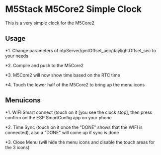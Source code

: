 # M5Stack M5Core2 Simple Clock

This is a very simple clock for the M5Core2

## Usage 

*1. Change parameters of ntpServer/gmtOffset_aec/daylightOffset_sec to your needs  

*2. Compile and push to the M5Core2  

*3. M5Core2 will now show time based on the RTC time  

*4. Touch the lower half of the M5Core2 to bring up the menu icons  

## Menuicons 

*1. WIFI Smart connect (touch on it [you see the clock stop], then press confirm on the ESP SmartConfig app on your phone  

*2. Time Sync (touch on it once the "DONE" shows that the WIFI is connected), also a "DONE" will come up if sync is done  

*3. Close Menu (will hide the menu icons and disable the touch areas for the 3 icons)  